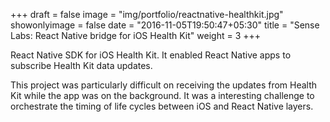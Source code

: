 +++
draft = false
image = "img/portfolio/reactnative-healthkit.jpg"
showonlyimage = false
date = "2016-11-05T19:50:47+05:30"
title = "Sense Labs: React Native bridge for iOS Health Kit"
weight = 3
+++

React Native SDK for iOS Health Kit. It enabled React Native apps to subscribe Health Kit data updates. 

<!--more-->
This project was particularly difficult on receiving the updates from Health Kit while the app was on the background. It was a interesting challenge to orchestrate the timing of life cycles between iOS and React Native layers.

